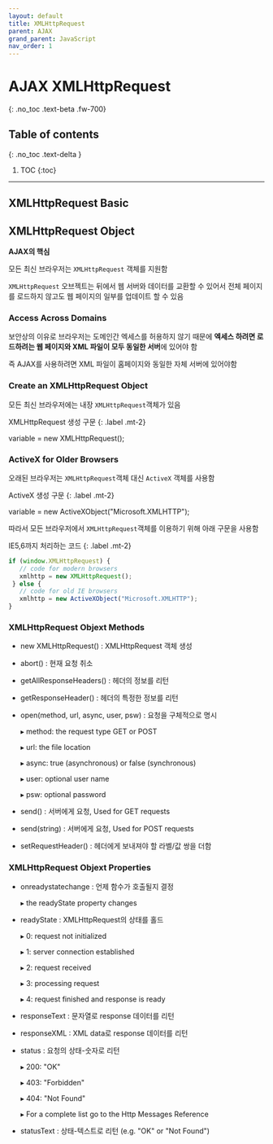 ```yaml
---
layout: default
title: XMLHttpRequest
parent: AJAX
grand_parent: JavaScript
nav_order: 1
---
```


# AJAX XMLHttpRequest
{: .no_toc .text-beta .fw-700}

## Table of contents
{: .no_toc .text-delta }

1. TOC
{:toc}

---

## XMLHttpRequest Basic

## XMLHttpRequest Object

**AJAX의 핵심**

모든 최신 브라우저는 `XMLHttpRequest` 객체를 지원함

`XMLHttpRequest` 오브젝트는 뒤에서 웹 서버와 데이터를 교환할 수 있어서 전체 페이지를 로드하지 않고도 웹 페이지의 일부를 업데이트 할 수 있음

### Access Across Domains

보안상의 이유로 브라우저는 도메인간 엑세스를 허용하지 않기 때문에 **엑세스 하려면 로드하려는 웹 페이지와 XML 파일이 모두 동일한 서버**에 있어야 함

즉 AJAX를 사용하려면 XML 파일이 홈페이지와 동일한 자체 서버에 있어야함

### Create an XMLHttpRequest Object

모든 최신 브라우저에는 내장 `XMLHttpRequest`객체가 있음

XMLHttpRequest 생성 구문
{: .label .mt-2}
<div class="code-example" markdown="1">
variable = new XMLHttpRequest();
</div>

### ActiveX for Older Browsers

오래된 브라우저는 `XMLHttpRequest`객체 대신 `ActiveX` 객체를 사용함

ActiveX 생성 구문
{: .label .mt-2}
<div class="code-example" markdown="1">
variable = new ActiveXObject("Microsoft.XMLHTTP");
</div>

따라서 모든 브라우저에서 `XMLHttpRequest`객체를 이용하기 위해 아래 구문을 사용함

IE5,6까지 처리하는 코드
{: .label .mt-2}
```js
if (window.XMLHttpRequest) {
   // code for modern browsers
   xmlhttp = new XMLHttpRequest();
 } else {
   // code for old IE browsers
   xmlhttp = new ActiveXObject("Microsoft.XMLHTTP");
}
```

### XMLHttpRequest Objext Methods

* new XMLHttpRequest() : XMLHttpRequest 객체 생성

* abort() : 현재 요청 취소

* getAllResponseHeaders() : 헤더의 정보를 리턴

* getResponseHeader() : 헤더의 특정한 정보를 리턴

* open(method, url, async, user, psw) : 요청을 구체적으로 명시

    &#9656; method: the request type GET or POST

    &#9656; url: the file location

    &#9656; async: true (asynchronous) or false (synchronous)

    &#9656; user: optional user name

    &#9656; psw: optional password

* send() : 서버에게 요청, Used for GET requests

* send(string) : 서버에게 요청, Used for POST requests

* setRequestHeader() : 헤더에게 보내져야 할 라벨/값 쌍을 더함

### XMLHttpRequest Objext Properties

* onreadystatechange : 언제 함수가 호출될지 결정

    &#9656; the readyState property changes

* readyState : XMLHttpRequest의 상태를 홀드

    &#9656; 0: request not initialized

    &#9656; 1: server connection established

    &#9656; 2: request received

    &#9656; 3: processing request

    &#9656; 4: request finished and response is ready

* responseText : 문자열로 response 데이터를 리턴

* responseXML : XML data로 response 데이터를 리턴

* status : 요청의 상태-숫자로 리턴

    &#9656; 200: "OK"

    &#9656; 403: "Forbidden"

    &#9656; 404: "Not Found"

    &#9656; For a complete list go to the Http Messages Reference

* statusText : 상태-텍스트로 리턴 (e.g. "OK" or "Not Found")

